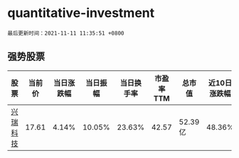 # quantitative-investment

`最后更新时间：2021-11-11 11:35:51 +0800`

## 强势股票

|股票|当前价|当日涨跌幅|当日振幅|当日换手率|市盈率TTM|总市值|近10日涨跌幅|
|----|----|----|----|----|----|----|----|
|[兴瑞科技](https://xueqiu.com/S/SZ002937)|17.61|4.14%|10.05%|23.63%|42.57|52.39亿|48.36%|
